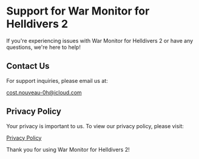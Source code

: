 # Support for War Monitor for Helldivers 2

If you're experiencing issues with War Monitor for Helldivers 2 or have any questions, we're here to help!

## Contact Us

For support inquiries, please email us at:

[cost.nouveau-0h@icloud.com](mailto:cost.nouveau-0h@icloud.com)

## Privacy Policy

Your privacy is important to us. To view our privacy policy, please visit:

[Privacy Policy](../privacy-policy/)

Thank you for using War Monitor for Helldivers 2!
